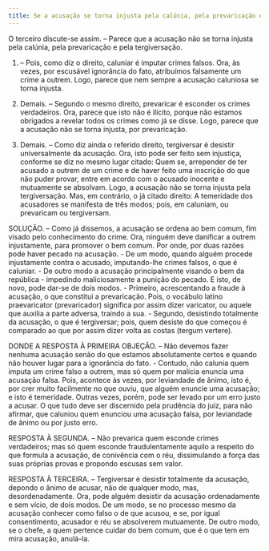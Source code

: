 ```yaml
---
title: Se a acusação se torna injusta pela calúnia, pela prevaricação e pela tergiversação
---
```


O terceiro discute-se assim. – Parece que a acusação não se torna injusta pela calúnia, pela prevaricação e pela tergiversação.  

1. – Pois, como diz o direito, caluniar é imputar crimes falsos. Ora, às vezes, por escusável ignorância do fato, atribuímos falsamente um crime a outrem. Logo, parece que nem sempre a acusação caluniosa se torna injusta.  

2. Demais. – Segundo o mesmo direito, prevaricar é esconder os crimes verdadeiros. Ora, parece que isto não é ilícito, porque não estamos obrigados a revelar todos os crimes como já se disse. Logo, parece que a acusação não se torna injusta, por prevaricação.  

3. Demais. – Como diz ainda o referido direito, tergiversar é desistir universalmente da acusação. Ora, isto pode ser feito sem injustiça, conforme se diz no mesmo lugar citado: Quem se, arrepender de ter acusado a outrem de um crime e de haver feito uma inscrição do que não puder provar, entre em acordo com o acusado inocente e mutuamente se absolvam. Logo, a acusação não se torna injusta pela tergiversação.  Mas, em contrário, o já citado direito: A temeridade dos acusadores se manifesta de três modos; pois, em caluniam, ou prevaricam ou tergiversam.  

SOLUÇÃO. – Como já dissemos, a acusação se ordena ao bem comum, fim visado pelo conhecimento do crime. Ora, ninguém deve danificar a outrem injustamente, para promover o bem comum. Por onde, por duas razões pode haver pecado na acusação. - De um modo, quando alguém procede injustamente contra o acusado, imputando-lhe crimes falsos, o que é caluniar. - De outro modo a acusação principalmente visando o bem da república - impedindo maliciosamente a punição do pecado.  E isto, de novo, pode dar-se de dois modos. - Primeiro, acrescentando a fraude à acusação, o que constitui a prevaricação. Pois, o vocábulo latino praevaricator (prevaricador) significa por assim dizer varicator, ou aquele que auxilia a parte adversa, traindo a sua. - Segundo, desistindo totalmente da acusação, o que é tergiversar; pois, quem desiste do que começou é comparado ao que por assim dizer volta as costas (tergum vertere).
  

DONDE A RESPOSTA À PRIMEIRA OBJEÇÃO. – Não devemos fazer nenhuma acusação senão do que estamos absolutamente certos e quando não houver lugar para a ignorância do fato. - Contudo, não calunia quem imputa um crime falso a outrem, mas só quem por malícia enuncia uma acusação falsa. Pois, acontece às vezes, por leviandade de ânimo, isto é, por crer muito facilmente no que ouviu, que alguém enuncie uma acusação; e isto é temeridade. Outras vezes, porém, pode ser levado por um erro justo a acusar. O que tudo deve ser discernido pela prudência do juiz, para não afirmar, que caluniou quem enunciou uma acusação falsa, por leviandade de ânimo ou por justo erro.  

RESPOSTA À SEGUNDA. – Não prevarica quem esconde crimes verdadeiros; mas só quem esconde fraudulentamente aquilo a respeito do que formula a acusação, de conivência com o réu, dissimulando a força das suas próprias provas e propondo escusas sem valor.  

RESPOSTA À TERCEIRA. – Tergiversar é desistir totalmente da acusação, depondo o ânimo de acusar, não de qualquer modo, mas, desordenadamente. Ora, pode alguém desistir da acusação ordenadamente e sem vício, de dois modos. De um modo, se no processo mesmo da acusação conhecer como falso o de que acusou, e se, por igual consentimento, acusador e réu se absolverem mutuamente. De outro modo, se o chefe, a quem pertence cuidar do bem comum, que é o que tem em mira acusação, anulá-la.